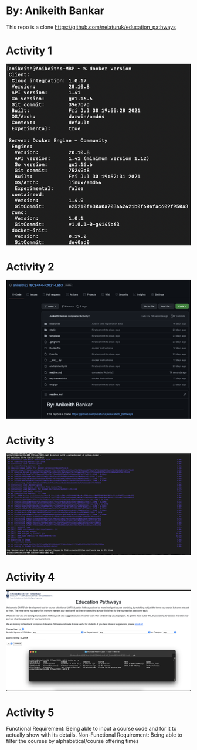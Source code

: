 
# By: Anikeith Bankar 

This repo is a clone https://github.com/nelaturuk/education_pathways

# Activity 1

![Activity1](screenshots/Lab3_Activity1.png)

# Activity 2

![Activity2](screenshots/Lab3_Activity2.png)

# Activity 3

![Activity3](screenshots/Lab3_Activity3.png)

# Activity 4

![Activity4](screenshots/Lab3_Activity4.png)

# Activity 5

Functional Requirement: Being able to input a course code and for it to actually show with its details.
Non-Functional Requirement: Being able to filter the courses by alphabetical/course offering times
